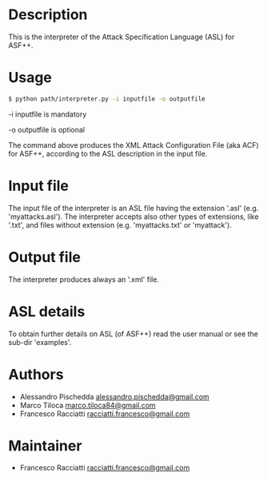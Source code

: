 Description
============
This is the interpreter of the Attack Specification Language (ASL) for ASF++.


Usage
=====
``` sh
$ python path/interpreter.py -i inputfile -o outputfile
```
-i inputfile is mandatory

-o outputfile is optional

The command above produces the XML Attack Configuration File (aka ACF) for ASF++, according to the ASL description in the input file.


Input file
==========
The input file of the interpreter is an ASL file having the extension '.asl' (e.g. 'myattacks.asl').
The interpreter accepts also other types of extensions, like '.txt', and files without extension (e.g. 'myattacks.txt' or 'myattack').


Output file
===========
The interpreter produces always an '.xml' file.


ASL details
===========
To obtain further details on ASL (of ASF++) read the user manual or see the sub-dir 'examples'.


Authors
=======
+ Alessandro Pischedda	<alessandro.pischedda@gmail.com>
+ Marco Tiloca		    	<marco.tiloca84@gmail.com>
+ Francesco Racciatti  	<racciatti.francesco@gmail.com>


Maintainer
==========
+ Francesco Racciatti	<racciatti.francesco@gmail.com>
